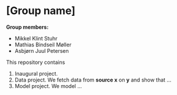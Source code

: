 # \[Group name\]

**Group members:**
- Mikkel Klint Stuhr
- Mathias Bindseil Møller
- Asbjørn Juul Petersen

This repository contains  
1. Inaugural project. 
2. Data project. We fetch data from **source x** on **y** and show that ...
3. Model project. We model ...
